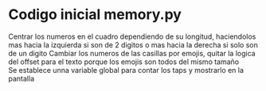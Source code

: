 # Codigo inicial memory.py
Centrar los numeros en el cuadro dependiendo de su longitud, haciendolos mas hacia la izquierda si son de 2 digitos o mas hacia la derecha si solo son de un digito
Cambiar los numeros de las casillas por emojis, quitar la logica del offset para el texto porque los emojis son todos del mismo tamaño\
Se establece unna variable global para contar los taps y mostrarlo en la pantalla
